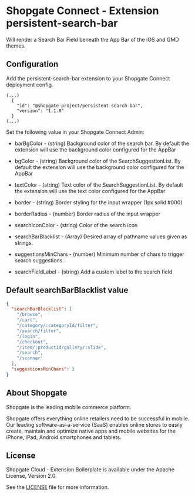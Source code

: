 # Shopgate Connect - Extension persistent-search-bar
Will render a Search Bar Field beneath the App Bar of the iOS and GMD themes.

## Configuration
Add the persistent-search-bar extension to your Shopgate Connect deployment config.
```
(...)
  {
    "id": "@shopgate-project/persistent-search-bar",
    "version": "1.1.0"
  }
(...)
```
Set the following value in your Shopgate Connect Admin:

* barBgColor - (string) Background color of the search bar. By default the extension will use the background color configured for the AppBar

* bgColor - (string) Background color of the SearchSuggestionList. By default the extension will use the background color configured for the AppBar

* textColor - (string) Text color of the SearchSuggestionList. By default the extension will use the text color configured for the AppBar

* border - (string) Border styling for the input wrapper (1px solid #000)

* borderRadius - (number) Border radius of the input wrapper

* searchIconColor - (string) Color of the search icon

* searchBarBlacklist - (Array) Desired array of pathname values given as strings.

* suggestionsMinChars - (number) Minimum number of chars to trigger search suggestions.

* searchFieldLabel - (string) Add a custom label to the search field

## Default searchBarBlacklist value
```json
{
  "searchBarBlacklist": [
    "/browse",
    "/cart",
    "/category/:categoryId/filter",
    "/search/filter",
    "/login",
    "/checkout",
    "/item/:productId/gallery/:slide",
    "/search",
    "/scanner"
  ],
  "suggestionsMinChars": 3
}
```

## About Shopgate

Shopgate is the leading mobile commerce platform.

Shopgate offers everything online retailers need to be successful in mobile. Our leading
software-as-a-service (SaaS) enables online stores to easily create, maintain and optimize native
apps and mobile websites for the iPhone, iPad, Android smartphones and tablets.


## License

Shopgate Cloud - Extension Boilerplate is available under the Apache License, Version 2.0.

See the [LICENSE](./LICENSE) file for more information.

